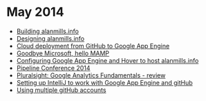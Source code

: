 May 2014
========
* [Building alanmills.info](blog/2014/05/building-alanmills-info.md)
* [Designing alanmills.info](blog/2014/05/designing-alanmills.info.md)
* [Cloud deployment from GitHub to Google App Engine](blog/2014/05/gae-cloud-deployment.md)
* [Goodbye Microsoft, hello MAMP](blog/2014/05/goodbye-microsoft.md)
* [Configuring Google App Engine and Hover to host alanmills.info](blog/2014/05/hover-gae.md)
* [Pipeline Conference 2014](blog/2014/05/pipeline-conference-2014.md)
* [Pluralsight: Google Analytics Fundamentals - review](blog/2014/05/pluralsight-google-analytics-fundamentals.md)
* [Setting up IntelliJ to work with Google App Engine and gitHub](blog/2014/05/setup-intellij-gae-gitHub.md)
* [Using multiple gitHub accounts](blog/2014/05/using-multiple-github-accounts.md)
